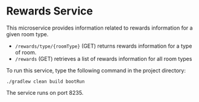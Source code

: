 # Rewards Service

This microservice provides information related to rewards information for a given room type.

* ```/rewards/type/{roomType}``` (GET) returns rewards information for a type of room.
* ```/rewards``` (GET) retrieves a list of rewards information for all room types

To run this service, type the following command in the project directory:

```./gradlew clean build bootRun```

The service runs on port 8235.